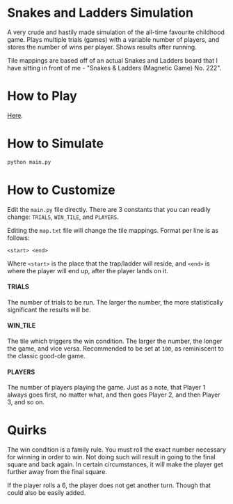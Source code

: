 # Snakes and Ladders Simulation

A very crude and hastily made simulation of the all-time favourite childhood
game. Plays multiple trials (games) with a variable number of players, and
stores the number of wins per player. Shows results after running.

Tile mappings are based off of an actual Snakes and Ladders board that I have
sitting in front of me - "Snakes & Ladders (Magnetic Game) No. 222".

# How to Play

[Here](https://en.wikipedia.org/wiki/Snakes_and_Ladders#Gameplay).

# How to Simulate

```sh
python main.py
```

# How to Customize

Edit the `main.py` file directly. There are 3 constants that you can readily
change: `TRIALS`, `WIN_TILE`, and `PLAYERS`.

Editing the `map.txt` file will change the tile mappings. Format per line is as
follows:

```
<start> <end>
```

Where `<start>` is the place that the trap/ladder will reside, and `<end>` is
where the player will end up, after the player lands on it.

#### TRIALS

The number of trials to be run. The larger the number, the more statistically
significant the results will be.

#### WIN_TILE

The tile which triggers the win condition. The larger the number, the longer the
game, and vice versa. Recommended to be set at `100`, as reminiscent to the
classic good-ole game.

#### PLAYERS

The number of players playing the game. Just as a note, that Player 1 always
goes first, no matter what, and then goes Player 2, and then Player 3, and so
on.

# Quirks

The win condition is a family rule. You must roll the exact number necessary for
winning in order to win. Not doing such will result in going to the final square
and back again. In certain circumstances, it will make the player get further
away from the final square.

If the player rolls a 6, the player does not get another turn. Though that could
also be easily added.

